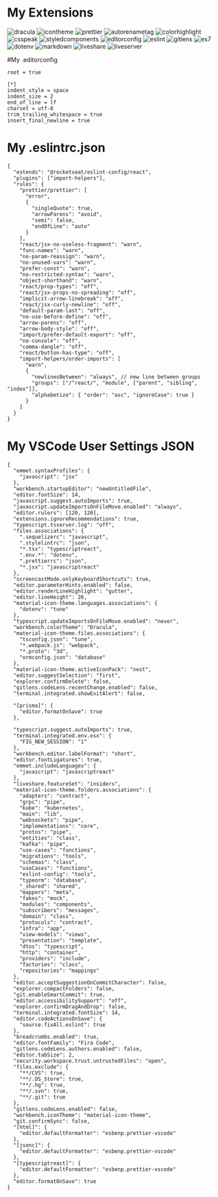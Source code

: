 # My Extensions

![dracula](https://user-images.githubusercontent.com/84609153/189964168-40c3162d-cd6d-4bf3-9d48-b1504c1c26ad.png)
![icontheme](https://user-images.githubusercontent.com/84609153/189963520-733f8a8c-d6c4-46e5-88f3-e3a6b3ea8cc6.png)
![prettier](https://user-images.githubusercontent.com/84609153/189963394-90750dca-c511-4471-9274-816ff776385d.png)
![autorenametag](https://user-images.githubusercontent.com/84609153/189962925-43277043-19d4-432c-ad98-db01860ae6cb.png)
![colorhighlight](https://user-images.githubusercontent.com/84609153/189963146-4377afd5-7a38-4b9c-9fec-7908904b5310.png)
![csspeak](https://user-images.githubusercontent.com/84609153/189963245-eb9667eb-2f15-426e-94e9-09ca6641f11e.png)
![styledcomponents](https://user-images.githubusercontent.com/84609153/189963595-a789f6f8-1921-4b68-8b91-ef019af21c85.png)
![editorconfig](https://user-images.githubusercontent.com/84609153/189964123-69fbc400-f060-4558-8003-2d0958477504.png)
![eslint](https://user-images.githubusercontent.com/84609153/189964013-3d486abd-a4bc-4a2a-a4c5-35f97feab504.png)
![gitlens](https://user-images.githubusercontent.com/84609153/189963973-a1c2d41f-bfa6-41c3-86b8-b0a2895af417.png)
![es7](https://user-images.githubusercontent.com/84609153/189964074-b7e2cfbb-c042-4be3-9944-01d6ea486d5a.png)
![dotenv](https://user-images.githubusercontent.com/84609153/189964216-1a3a19c2-ecb6-43ba-9046-9b123fea6012.png)
![markdown](https://user-images.githubusercontent.com/84609153/189963446-f75032e4-7157-4f89-93af-a0d52b2677f8.png)
![liveshare](https://user-images.githubusercontent.com/84609153/189963707-796f999f-4e76-48c5-8690-8014c1781e0e.png)
![liveserver](https://user-images.githubusercontent.com/84609153/189963742-c035ecce-b17d-461c-8c26-dc306ae725d3.png)

#My .editorconfig
```
root = true

[*]
indent_style = space
indent_size = 2
end_of_line = lf
charset = utf-8
trim_trailing_whitespace = true
insert_final_newline = true
```

# My .eslintrc.json
```
{
  "extends": "@rocketseat/eslint-config/react",
  "plugins": ["import-helpers"],
  "rules": {
    "prettier/prettier": [
      "error",
      {
        "singleQuote": true,
        "arrowParens": "avoid",
        "semi": false,
        "endOfLine": "auto"
      }
    ],
    "react/jsx-no-useless-fragment": "warn",
    "func-names": "warn",
    "no-param-reassign": "warn",
    "no-unused-vars": "warn",
    "prefer-const": "warn",
    "no-restricted-syntax": "warn",
    "object-shorthand": "warn",
    "react/prop-types": "off",
    "react/jsx-props-no-spreading": "off",
    "implicit-arrow-linebreak": "off",
    "react/jsx-curly-newline": "off",
    "default-param-last": "off",
    "no-use-before-define": "off",
    "arrow-parens": "off",
    "arrow-body-style": "off",
    "import/prefer-default-export": "off",
    "no-console": "off",
    "comma-dangle": "off",
    "react/button-has-type": "off",
    "import-helpers/order-imports": [
      "warn",
      {
        "newlinesBetween": "always", // new line between groups
        "groups": ["/^react/", "module", ["parent", "sibling", "index"]],
        "alphabetize": { "order": "asc", "ignoreCase": true }
      }
    ]
  }
}

```

# My VSCode User Settings JSON
```
{
  "emmet.syntaxProfiles": {
    "javascript": "jsx"
  },
  "workbench.startupEditor": "newUntitledFile",
  "editor.fontSize": 14,
  "javascript.suggest.autoImports": true,
  "javascript.updateImportsOnFileMove.enabled": "always",
  "editor.rulers": [120, 120],
  "extensions.ignoreRecommendations": true,
  "typescript.tsserver.log": "off",
  "files.associations": {
    ".sequelizerc": "javascript",
    ".stylelintrc": "json",
    "*.tsx": "typescriptreact",
    ".env.*": "dotenv",
    ".prettierrc": "json",
    "*.jsx": "javascriptreact"
  },
  "screencastMode.onlyKeyboardShortcuts": true,
  "editor.parameterHints.enabled": false,
  "editor.renderLineHighlight": "gutter",
  "editor.lineHeight": 26,
  "material-icon-theme.languages.associations": {
    "dotenv": "tune"
  },
  "typescript.updateImportsOnFileMove.enabled": "never",
  "workbench.colorTheme": "Dracula",
  "material-icon-theme.files.associations": {
    "tsconfig.json": "tune",
    "*.webpack.js": "webpack",
    "*.proto": "3d",
    "ormconfig.json": "database"
  },
  "material-icon-theme.activeIconPack": "nest",
  "editor.suggestSelection": "first",
  "explorer.confirmDelete": false,
  "gitlens.codeLens.recentChange.enabled": false,
  "terminal.integrated.showExitAlert": false,

  "[prisma]": {
    "editor.formatOnSave": true
  },

  "typescript.suggest.autoImports": true,
  "terminal.integrated.env.osx": {
    "FIG_NEW_SESSION": "1"
  },
  "workbench.editor.labelFormat": "short",
  "editor.fontLigatures": true,
  "emmet.includeLanguages": {
    "javascript": "javascriptreact"
  },
  "liveshare.featureSet": "insiders",
  "material-icon-theme.folders.associations": {
    "adapters": "contract",
    "grpc": "pipe",
    "kube": "kubernetes",
    "main": "lib",
    "websockets": "pipe",
    "implementations": "core",
    "protos": "pipe",
    "entities": "class",
    "kafka": "pipe",
    "use-cases": "functions",
    "migrations": "tools",
    "schemas": "class",
    "useCases": "functions",
    "eslint-config": "tools",
    "typeorm": "database",
    "_shared": "shared",
    "mappers": "meta",
    "fakes": "mock",
    "modules": "components",
    "subscribers": "messages",
    "domain": "class",
    "protocols": "contract",
    "infra": "app",
    "view-models": "views",
    "presentation": "template",
    "dtos": "typescript",
    "http": "container",
    "providers": "include",
    "factories": "class",
    "repositories": "mappings"
  },
  "editor.acceptSuggestionOnCommitCharacter": false,
  "explorer.compactFolders": false,
  "git.enableSmartCommit": true,
  "editor.accessibilitySupport": "off",
  "explorer.confirmDragAndDrop": false,
  "terminal.integrated.fontSize": 14,
  "editor.codeActionsOnSave": {
    "source.fixAll.eslint": true
  },
  "breadcrumbs.enabled": true,
  "editor.fontFamily": "Fira Code",
  "gitlens.codeLens.authors.enabled": false,
  "editor.tabSize": 2,
  "security.workspace.trust.untrustedFiles": "open",
  "files.exclude": {
    "**/CVS": true,
    "**/.DS_Store": true,
    "**/.hg": true,
    "**/.svn": true,
    "**/.git": true
  },
  "gitlens.codeLens.enabled": false,
  "workbench.iconTheme": "material-icon-theme",
  "git.confirmSync": false,
  "[html]": {
    "editor.defaultFormatter": "esbenp.prettier-vscode"
  },
  "[jsonc]": {
    "editor.defaultFormatter": "esbenp.prettier-vscode"
  },
  "[typescriptreact]": {
    "editor.defaultFormatter": "esbenp.prettier-vscode"
  },
  "editor.formatOnSave": true
}

```
